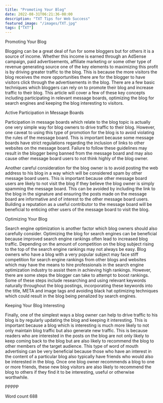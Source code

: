 ```yaml
---
title: "Promoting Your Blog"
date: 2022-08-31T06:21:36-08:00
description: "TXT Tips for Web Success"
featured_image: "/images/TXT.jpg"
tags: ["TXT"]
---
```


Promoting Your Blog

Blogging can be a great deal of fun for some bloggers but for others it is a source of income. Whether this income is earned through an AdSense campaign, paid advertisements, affiliate marketing or some other type of revenue generating source one of the key elements to maximizing this profit is by driving greater traffic to the blog. This is because the more visitors the blog receives the more opportunities there are for the blogger to have visitors click through the advertisements in the blog. There are a few basic techniques which bloggers can rely on to promote their blog and increase traffic to their blog. This article will cover a few of these key concepts including participating in relevant message boards, optimizing the blog for search engines and keeping the blog interesting to visitors. 

Active Participation in Message Boards

Participation in message boards which relate to the blog topic is actually one very simple way for blog owners to drive traffic to their blog. However, one caveat to using this type of promotion for the blog is to avoid violating the rules of the message board. This is important because some message boards have strict regulations regarding the inclusion of links to other websites on the message board. Failure to follow these guidelines may result in the blogger being banned from the message board and may also cause other message board users to not think highly of the blog owner.

Another careful consideration for the blog owner is to avoid posting the web address to his blog in a way which will be considered spam by other message board users. This is important because other message board users are likely to not visit the blog if they believe the blog owner is simply spamming the message board. This can be avoided by including the link to the blog in the signature and ensuring the posts made on the message board are informative and of interest to the other message board users. Building a reputation as a useful contributor to the message board will be beneficial to enticing other users of the message board to visit the blog. 

Optimizing Your Blog

Search engine optimization is another factor which blog owners should also carefully consider. Optimizing the blog for search engines can be beneficial because improved search engine rankings often lead to increased blog traffic. Depending on the amount of competition on the blog subject rising to the top of the search engine rankings may not always be easy. Blog owners who have a blog with a very popular subject may face stiff competition for search engine rankings from other blogs and websites which may have the means to hire professionals in the search engine optimization industry to assist them in achieving high rankings. However, there are some steps the blogger can take to attempt to boost rankings. Some of these steps include researching and using relevant keywords naturally throughout the blog postings, incorporating these keywords into the title, META and image tags and avoiding black hat optimizing techniques which could result in the blog being penalized by search engines. 

Keeping Your Blog Interesting

Finally, one of the simplest ways a blog owner can help to drive traffic to his blog is by regularly updating the blog and keeping it interesting. This is important because a blog which is interesting is much more likely to not only maintain blog traffic but also generate new traffic. This is because readers who are interested in the posts on the blog are not only likely to keep coming back to the blog but are also likely to recommend the blog to other members of the target audience. This type of word of mouth advertising can be very beneficial because those who have an interest in the content of a particular blog also typically have friends who would also be interested in the blog. Once one blog owner recommends a blog to one or more friends, these new blog visitors are also likely to recommend the blog to others if they find it to be interesting, useful or otherwise worthwhile. 

PPPPP

Word count 688


